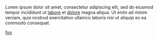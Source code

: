Lorem ipsum dolor sit amet, consectetur adipiscing elit, sed do eiusmod tempor
incididunt ut [labore](htt//en.wiktionary.org/wiki/dolore) et
[dolore](https://en.wiktionary.org/wiki/dolore) magna aliqua. Ut enim ad minim
veniam, quis nostrud exercitation ullamco laboris nisi ut aliquip ex ea commodo
consequat.

[foo](http://foo.com)


